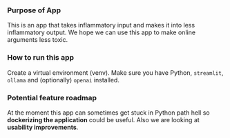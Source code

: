 ### Purpose of App

This is an app that takes inflammatory input and makes it into less inflammatory output. We hope we can use this app to make online arguments less toxic.

### How to run this app

Create a virtual environment (venv). Make sure you have Python, `streamlit`, `ollama` and (optionally) `openai` installed.

### Potential feature roadmap

At the moment this app can sometimes get stuck in Python path hell so **dockerizing the application** could be useful. Also we are looking at **usability improvements**.
